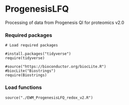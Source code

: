 # ProgenesisLFQ
Processing of data from Progenesis QI for proteomics v2.0

### Required packages
```{r}
# Load required packages

#install.packages("tidyverse")
require(tidyverse)

#source("https://bioconductor.org/biocLite.R")
#biocLite("Biostrings")
require(Biostrings)

```

### Load functions 
```{r}
source("./EWM_ProgenesisLFQ_redox_v2.R")

```